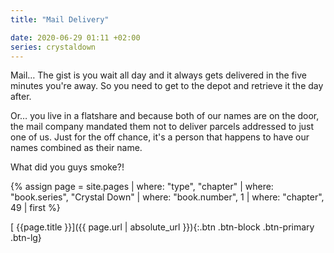 ```yaml
---
title: "Mail Delivery"

date: 2020-06-29 01:11 +02:00
series: crystaldown
---
```

Mail… The gist is you wait all day and it always gets delivered in the five minutes you're away.
So you need to get to the depot and retrieve it the day after.

Or… you live in a flatshare and because both of our names are on the door, the mail company mandated them not to deliver parcels addressed to just one of us.
Just for the off chance, it's a person that happens to have our names combined as their name.

What did you guys smoke?!

{% assign page = site.pages
  | where: "type", "chapter"
  | where: "book.series", "Crystal Down"
  | where: "book.number", 1
  | where: "chapter", 49
  | first %}

[ {{page.title }}]({{ page.url | absolute_url }}){:.btn .btn-block .btn-primary .btn-lg}
<!--more-->
